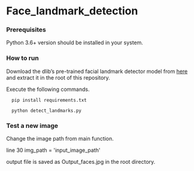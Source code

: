 # Face_landmark_detection
### Prerequisites
Python 3.6+ version should be installed in your system.

### How to run
Download the dlib’s pre-trained facial landmark detector model from [here](http://dlib.net/files/shape_predictor_68_face_landmarks.dat.bz2) and extract it in the root of this repository.

Execute the following commands.

```
  pip install requirements.txt

  python detect_landmarks.py
  ```
  ### Test a new image
  Change the image path from main function.
  
  line 30  img_path = 'input_image_path'

output file is saved as Output_faces.jpg in the root directory.
